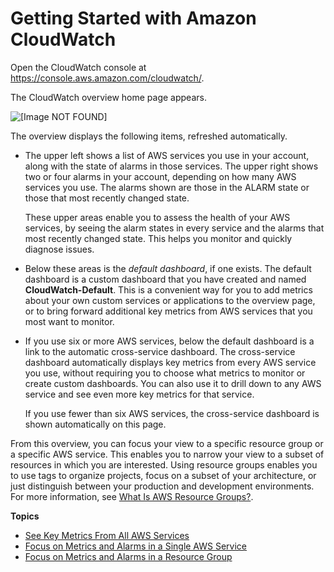# Getting Started with Amazon CloudWatch<a name="GettingStarted"></a>

Open the CloudWatch console at [https://console\.aws\.amazon\.com/cloudwatch/](https://console.aws.amazon.com/cloudwatch/)\.

The CloudWatch overview home page appears\.

![\[Image NOT FOUND\]](http://docs.aws.amazon.com/AmazonCloudWatch/latest/monitoring/images/monitoring-overviewpage-console.PNG)

The overview displays the following items, refreshed automatically\.
+ The upper left shows a list of AWS services you use in your account, along with the state of alarms in those services\. The upper right shows two or four alarms in your account, depending on how many AWS services you use\. The alarms shown are those in the ALARM state or those that most recently changed state\.

  These upper areas enable you to assess the health of your AWS services, by seeing the alarm states in every service and the alarms that most recently changed state\. This helps you monitor and quickly diagnose issues\.
+ Below these areas is the *default dashboard*, if one exists\. The default dashboard is a custom dashboard that you have created and named **CloudWatch\-Default**\. This is a convenient way for you to add metrics about your own custom services or applications to the overview page, or to bring forward additional key metrics from AWS services that you most want to monitor\.
+ If you use six or more AWS services, below the default dashboard is a link to the automatic cross\-service dashboard\. The cross\-service dashboard automatically displays key metrics from every AWS service you use, without requiring you to choose what metrics to monitor or create custom dashboards\. You can also use it to drill down to any AWS service and see even more key metrics for that service\.

  If you use fewer than six AWS services, the cross\-service dashboard is shown automatically on this page\.

From this overview, you can focus your view to a specific resource group or a specific AWS service\. This enables you to narrow your view to a subset of resources in which you are interested\. Using resource groups enables you to use tags to organize projects, focus on a subset of your architecture, or just distinguish between your production and development environments\. For more information, see [What Is AWS Resource Groups?](https://docs.aws.amazon.com/ARG/latest/userguide/welcome.html)\.

**Topics**
+ [See Key Metrics From All AWS Services](CloudWatch_Automatic_Dashboards_Cross_Service.md)
+ [Focus on Metrics and Alarms in a Single AWS Service](CloudWatch_Automatic_Dashboards_Focus_Service.md)
+ [Focus on Metrics and Alarms in a Resource Group](CloudWatch_Automatic_Dashboards_Resource_Group.md)